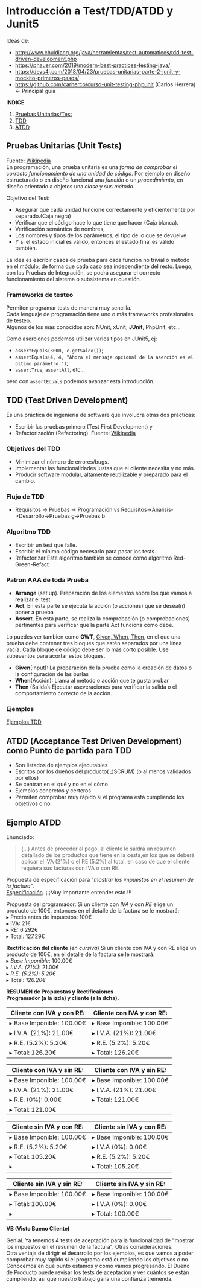 # Introducción a Test/TDD/ATDD y Junit5

Ideas de:
- http://www.chuidiang.org/java/herramientas/test-automaticos/tdd-test-driven-development.php
- https://phauer.com/2019/modern-best-practices-testing-java/
- https://devs4j.com/2018/04/23/pruebas-unitarias-parte-2-junit-y-mockito-primeros-pasos/
- https://github.com/carherco/curso-unit-testing-phpunit (Carlos Herrera)<- Principal guía


**INDICE**    

1. [Pruebas Unitarias/Test](#test)
1. [TDD](#tdd)
1. [ATDD](#atdd)


## Pruebas Unitarias (Unit Tests) <a name="test"></a>
Fuente: [Wikipedia](https://es.wikipedia.org/wiki/Prueba_unitaria)  
En programación, una prueba unitaria es una *forma de comprobar el correcto funcionamiento de una unidad de código*. Por ejemplo en diseño estructurado o en diseño funcional una *función* o un *procedimiento*, en diseño orientado a objetos una *clase* y sus *método*. 

Objetivo del Test:
- Asegurar que cada unidad funcione correctamente y eficientemente por separado.(Caja negra)
- Verificar que el código hace lo que tiene que hacer (Caja blanca).
- Verificación semántica de nombres, 
- Los nombres y tipos de los parámetros, el tipo de lo que se devuelve
- Y si el estado inicial es válido, entonces el estado final es válido también.

La idea es escribir casos de prueba para cada función no trivial o método en el módulo, de forma que cada caso sea independiente del resto. Luego, con las Pruebas de Integración, se podrá asegurar el correcto funcionamiento del sistema o subsistema en cuestión.

### Frameworks de testeo <a name="fw"></a>
Permiten programar tests de manera muy sencilla.  
Cada lenguaje de programación tiene uno o más frameworks profesionales de testeo.  
Algunos de los más conocidos son: NUnit, xUnit, **JUnit**, PhpUnit, etc... 

Como aserciones podemos utilizar varios tipos en JUnit5, ej:
- `assertEquals(3000, c.getSaldo())`;
- `assertEquals(4, 4, "Ahora el mensaje opcional de la aserción es el último parámetro.")`;
- `assertTrue`, `assertAll`, etc... 

pero con `assertEquals` podemos avanzar esta introducción.


## TDD  (Test Driven Development)<a name="tdd"></a>
Es una práctica de ingeniería de software que involucra otras dos prácticas: 
- Escribir las pruebas primero (Test First Development) y 
- Refactorización (Refactoring). 
Fuente: [Wikipedia](https://es.wikipedia.org/wiki/Desarrollo_guiado_por_pruebas)

### Objetivos del TDD 
- Minimizar el número de errores/bugs. 
- Implementar las funcionalidades justas que el cliente necesita y no más. 
- Producir software modular, altamente reutilizable y preparado para el cambio. 

### Flujo de TDD
- Requisitos -> Pruebas -> Programación vs Requisitos->Analisis->Desarrollo->Pruebas g->Pruebas b

### Algoritmo TDD 
- Escribir un test que falle. 
- Escribir el mínimo código necesario para pasar los tests. 
- Refactorizar 
Este algoritmo también se conoce como algoritmo Red-Green-Refact

### Patron  **AAA** de toda Prueba 
- **Arrange** (set up). Preparación de los elementos sobre los que vamos a realizar el test
- **Act**. En esta parte se ejecuta la acción (o acciones) que se desea(n) poner a prueba
- **Assert**. En esta parte, se realiza la comprobación (o comprobaciones) pertinentes para verificar que la parte Act funciona como debe.

Lo puedes ver tambien como **GWT**, [Given, When, Then](https://phauer.com/2019/modern-best-practices-testing-java/), en el que una prueba debe contener tres bloques que estén separados por una línea vacía. Cada bloque de código debe ser lo más corto posible. Use subeventos para acortar estos bloques.

- **Given**(Input): La preparación de la prueba como la creación de datos o la configuración de las burlas
- **When**(Acción): Llama al método o acción que te gusta probar
- **Then** (Salida): Ejecutar aseveraciones para verificar la salida o el comportamiento correcto de la acción.

### Ejemplos
[Ejemplos TDD](https://github.com/junit-team/junit5-samples/blob/r5.6.1/junit5-jupiter-starter-maven/src/test/java/com/example/project/CalculatorTests.java) 


## ATDD  (Acceptance Test Driven Development) como Punto de partida para TDD<a name="atdd"></a>
- Son listados de ejemplos ejecutables 
- Escritos por los dueños del producto( ;)SCRUM) (o al menos validados por ellos) 
- Se centran en el qué y no en el cómo 
- Ejemplos concretos y certeros 
- Permiten comprobar muy rápido si el programa está cumpliendo los objetivos o no.

## Ejemplo ATDD<a name="eatdd"></a>
Enunciado:
> (...) Antes de proceder al pago, al cliente le saldrá un resumen detallado de los productos que tiene en la cesta,en los que se deberá aplicar el IVA (21%) o el RE (5.2%) al total, en caso de que el cliente requiera sus facturas con IVA o con RE.

Propuesta de especificación para "_mostrar los impuestos en el resumen de la factura_".   
[Especificación](https://es.wikipedia.org/wiki/Especificaci%C3%B3n_de_requisitos_de_software). 
¡¡¡Muy importante entender esto.!!!

Propuesta del programador:
Si un cliente con _IVA_ y con _RE_ elige un producto de 100€, entonces en el detalle de la factura se le mostrará:  
▸ Precio antes de impuestos: 100€  
▸ IVA: 21€  
▸ RE: 6.292€  
▸ Total: 127.29€ 

**Rectificación del cliente** (_en cursiva_) 
Si un cliente con IVA y con RE elige un producto de 100€, en el detalle de la factura se le mostrará:  
▸ _Base Imponible_: 100.00€  
▸ _I.V.A. (21%)_: 21.00€  
▸ _R.E. (5.2%)_: _5.20€_  
▸ Total: _126.20€_ 

**RESUMEN de Propuestas y Rectificaiones**  
**Programador (a la izda) y cliente (a la dcha).**

Cliente con IVA y con RE: | Cliente con IVA y con RE:
--|--
▸ Base Imponible: 100.00€ | ▸ Base Imponible: 100.00€ 
▸ I.V.A. (21%): 21.00€ | ▸ I.V.A. (21%): 21.00€ 
▸ R.E. (5.2%): 5.20€ | ▸ R.E. (5.2%): 5.20€ 
▸ Total: 126.20€ | ▸ Total: 126.20€ 


Cliente con IVA y sin RE: | Cliente con IVA y sin RE:
-- | --
▸ Base Imponible: 100.00€  | ▸ Base Imponible: 100.00€ 
▸ I.V.A. (21%): 21.00€  | ▸ I.V.A. (21%): 21.00€ 
▸ R.E. (0%): 0.00€  |   ▸ Total: 121.00€
▸ Total: 121.00€ | 


Cliente sin IVA y con RE:  | Cliente sin IVA y con RE: 
-- | --
▸ Base Imponible: 100.00€  | ▸ Base Imponible: 100.00€ 
▸ R.E. (5.2%): 5.20€  | ▸ I.V.A (0%): 0.00€ 
▸ Total: 105.20€ | ▸ R.E. (5.2%): 5.20€ 
▸    | ▸ Total: 105.20€


Cliente sin IVA y sin RE: | Cliente sin IVA y sin RE: 
-- | --
▸ Base Imponible: 100.00€  | ▸ Base Imponible: 100.00€ 
▸ Total: 100.00€  | ▸ I.V.A (0%): 0.00€ 
▸   | ▸ Total: 100.00€

**VB (Visto Bueno Cliente)**

Genial. Ya tenemos 4 tests de aceptación para la funcionalidad de "mostrar los impuestos en el resumen de la factura". 
Otras consideraciones:  
Otra ventaja de dirigir el desarrollo por los ejemplos, es que vamos a poder comprobar muy rápido si el programa está cumpliendo los objetivos o no. Conocemos en qué punto estamos y cómo vamos progresando. El Dueño de Producto puede revisar los tests de aceptación y ver cuántos se están cumpliendo, así que nuestro trabajo gana una confianza tremenda.

